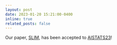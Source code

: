 ```yaml
---
layout: post
date: 2023-01-20 15:21:00-0400
inline: true
related_posts: false
---
```


Our paper, [SLIM](http://arxiv.org/abs/2301.09507), has been accepted to [AISTATS23](http://aistats.org/aistats2023/)!
